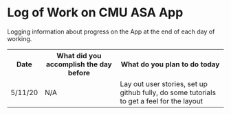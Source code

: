 # Log of Work on CMU ASA App

Logging information about progress on the App at the end of each day of working.

<table>
	<tr>
		<th>Date</th>
		<th>What did you accomplish the day before</th>
		<th>What do you plan to do today</th>
	</tr>
	<tr>
		<td>5/11/20</td>
		<td>N/A</td>
		<td>Lay out user stories, set up github fully, do some tutorials to get a feel for the layout</td>
	</tr>
</table>
